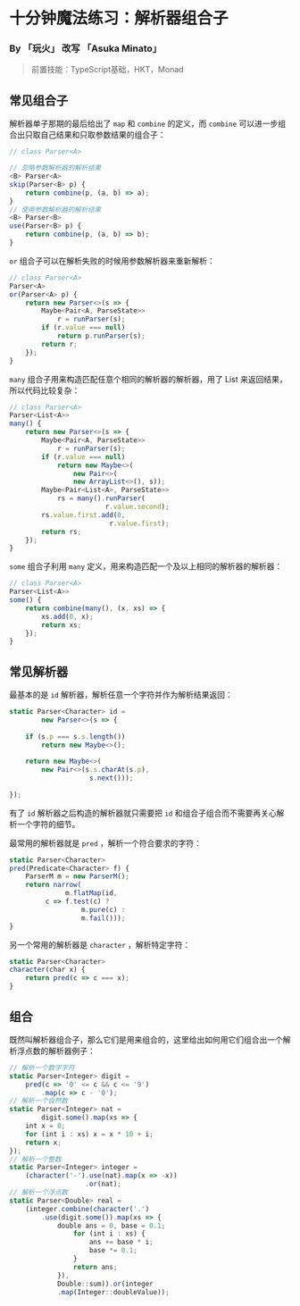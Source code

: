 # 十分钟魔法练习：解析器组合子

### By 「玩火」 改写 「Asuka Minato」

> 前置技能：TypeScript基础，HKT，Monad

## 常见组合子

解析器单子那期的最后给出了 `map` 和 `combine` 的定义，而 `combine` 可以进一步组合出只取自己结果和只取参数结果的组合子：

```ts
// class Parser<A>

// 忽略参数解析器的解析结果
<B> Parser<A>
skip(Parser<B> p) {
    return combine(p, (a, b) => a);
}
// 使用参数解析器的解析结果
<B> Parser<B>
use(Parser<B> p) {
    return combine(p, (a, b) => b);
}
```

`or` 组合子可以在解析失败的时候用参数解析器来重新解析：

```ts
// class Parser<A>
Parser<A>
or(Parser<A> p) {
    return new Parser<>(s => {
        Maybe<Pair<A, ParseState>>
            r = runParser(s);
        if (r.value === null)
            return p.runParser(s);
        return r;
    });
}
```

`many` 组合子用来构造匹配任意个相同的解析器的解析器，用了 List 来返回结果，所以代码比较复杂：

```ts
// class Parser<A>
Parser<List<A>>
many() {
    return new Parser<>(s => {
        Maybe<Pair<A, ParseState>>
            r = runParser(s);
        if (r.value === null)
            return new Maybe<>(
                new Pair<>(
                new ArrayList<>(), s));
        Maybe<Pair<List<A>, ParseState>>
            rs = many().runParser(
                        r.value.second);
        rs.value.first.add(0,
                         r.value.first);
        return rs;
    });
}
```

`some` 组合子利用 `many` 定义，用来构造匹配一个及以上相同的解析器的解析器：

```ts
// class Parser<A>
Parser<List<A>>
some() {
    return combine(many(), (x, xs) => {
        xs.add(0, x);
        return xs;
    });
}
```

## 常见解析器

最基本的是 `id` 解析器，解析任意一个字符并作为解析结果返回：

```ts
static Parser<Character> id =
        new Parser<>(s => {
            
    if (s.p === s.s.length())
        return new Maybe<>();
            
    return new Maybe<>(
        new Pair<>(s.s.charAt(s.p),
                    s.next()));
            
});
```

有了 `id` 解析器之后构造的解析器就只需要把 `id` 和组合子组合而不需要再关心解析一个字符的细节。

最常用的解析器就是 `pred` ，解析一个符合要求的字符：

```ts
static Parser<Character>
pred(Predicate<Character> f) {
    ParserM m = new ParserM();
    return narrow(
              m.flatMap(id,
         c => f.test(c) ?
                  m.pure(c) :
                  m.fail()));
}
```

另一个常用的解析器是 `character` ，解析特定字符：

```ts
static Parser<Character>
character(char x) {
    return pred(c => c === x);
}
```

## 组合

既然叫解析器组合子，那么它们是用来组合的，这里给出如何用它们组合出一个解析浮点数的解析器例子：

```ts
// 解析一个数字字符
static Parser<Integer> digit =
    pred(c => '0' <= c && c <= '9')
        .map(c => c - '0');
// 解析一个自然数
static Parser<Integer> nat =
        digit.some().map(xs => {
    int x = 0;
    for (int i : xs) x = x * 10 + i;
    return x;
});
// 解析一个整数
static Parser<Integer> integer =
    (character('-').use(nat).map(x => -x))
                   .or(nat);
// 解析一个浮点数
static Parser<Double> real =
    (integer.combine(character('.')
        .use(digit.some()).map(xs => {
            double ans = 0, base = 0.1;
                for (int i : xs) {
                    ans += base * i;
                    base *= 0.1;
                }
                return ans;
            }),
            Double::sum)).or(integer
            .map(Integer::doubleValue));
```




